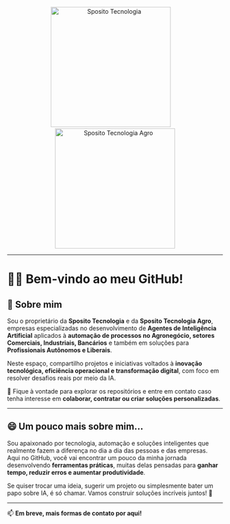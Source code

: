 <p align="center">
  <img src="[https://github.com/seunome/seurepo/blob/main/sposito-tecnologia.png](https://github.com/charlessposito/charlessposito/blob/main/ChatGPT%20Image%205%20de%20jun.%20de%202025,%2019_49_47.png?raw=true)" alt="Sposito Tecnologia" width="280" />
  &nbsp;&nbsp;&nbsp;&nbsp;
  <img src="[https://github.com/seunome/seurepo/blob/main/sposito-tecnologia-agro.png](https://github.com/charlessposito/charlessposito/blob/main/ChatGPT%20Image%205%20de%20jun.%20de%202025,%2018_33_26.png?raw=true)" alt="Sposito Tecnologia Agro" width="280" />
</p>

---

# 👨‍💻 Bem-vindo ao meu GitHub!

## 🏢 Sobre mim

Sou o proprietário da **Sposito Tecnologia** e da **Sposito Tecnologia Agro**, empresas especializadas no desenvolvimento de **Agentes de Inteligência Artificial** aplicados à **automação de processos no Agronegócio, setores Comerciais, Industriais, Bancários** e também em soluções para **Profissionais Autônomos e Liberais**.

Neste espaço, compartilho projetos e iniciativas voltados à **inovação tecnológica, eficiência operacional e transformação digital**, com foco em resolver desafios reais por meio da IA.

🔗 Fique à vontade para explorar os repositórios e entre em contato caso tenha interesse em **colaborar, contratar ou criar soluções personalizadas**.

---

## 😄 Um pouco mais sobre mim...

Sou apaixonado por tecnologia, automação e soluções inteligentes que realmente fazem a diferença no dia a dia das pessoas e das empresas.  
Aqui no GitHub, você vai encontrar um pouco da minha jornada desenvolvendo **ferramentas práticas**, muitas delas pensadas para **ganhar tempo, reduzir erros e aumentar produtividade**.

Se quiser trocar uma ideia, sugerir um projeto ou simplesmente bater um papo sobre IA, é só chamar. Vamos construir soluções incríveis juntos! 🚀

---

📫 **Em breve, mais formas de contato por aqui!**
